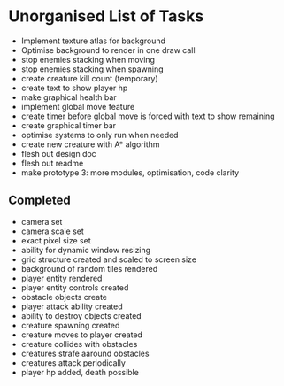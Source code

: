 # Unorganised List of Tasks
- Implement texture atlas for background
- Optimise background to render in one draw call
- stop enemies stacking when moving
- stop enemies stacking when spawning
- create creature kill count (temporary)
- create text to show player hp
- make graphical health bar
- implement global move feature
- create timer before global move is forced with text to show remaining
- create graphical timer bar
- optimise systems to only run when needed
- create new creature with A* algorithm
- flesh out design doc
- flesh out readme
- make prototype 3: more modules, optimisation, code clarity


## Completed
- camera set
- camera scale set
- exact pixel size set
- ability for dynamic window resizing
- grid structure created and scaled to screen size
- background of random tiles rendered
- player entity rendered
- player entity controls created
- obstacle objects create
- player attack ability created
- ability to destroy objects created
- creature spawning created
- creature moves to player created
- creature collides with obstacles
- creatures strafe aaround obstacles
- creatures attack periodically
- player hp added, death possible
